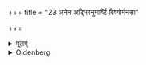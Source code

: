 +++
title = "23 अनेन अद्भिरनुमार्ष्टि विष्णोर्मनसा"

+++

<details><summary>मूलम्</summary>

अनेन अद्भिरनुमार्ष्टि विष्णोर्मनसा पूते स्थ इति २३
</details>

<details><summary>Oldenberg</summary>

23. He then wipes them with water, with (the words), 'By Viṣṇu's mind ye are purified.'
</details>
